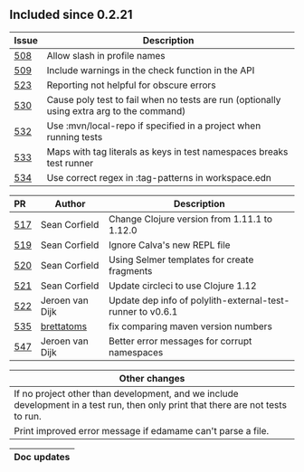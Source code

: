 
## Included since 0.2.21

| Issue                                                | Description  |
|:-----------------------------------------------------|--------------|
| [508](https://github.com/polyfy/polylith/issues/508) | Allow slash in profile names
| [509](https://github.com/polyfy/polylith/issues/509) | Include warnings in the check function in the API 
| [523](https://github.com/polyfy/polylith/issues/523) | Reporting not helpful for obscure errors
| [530](https://github.com/polyfy/polylith/issues/530) | Cause poly test to fail when no tests are run (optionally using extra arg to the command)
| [532](https://github.com/polyfy/polylith/issues/532) | Use :mvn/local-repo if specified in a project when running tests
| [533](https://github.com/polyfy/polylith/issues/533) | Maps with tag literals as keys in test namespaces breaks test runner
| [534](https://github.com/polyfy/polylith/issues/534) | Use correct regex in :tag-patterns in workspace.edn

| PR                                                 | Author          | Description                                                  
|:---------------------------------------------------|-----------------|------------------------------------------------------------|
| [517](https://github.com/polyfy/polylith/pull/517) | Sean Corfield   | Change Clojure version from 1.11.1 to 1.12.0               |
| [519](https://github.com/polyfy/polylith/pull/519) | Sean Corfield   | Ignore Calva's new REPL file                               |
| [520](https://github.com/polyfy/polylith/pull/520) | Sean Corfield   | Using Selmer templates for create fragments                |
| [521](https://github.com/polyfy/polylith/pull/521) | Sean Corfield   | Update circleci to use Clojure 1.12                        |
| [522](https://github.com/polyfy/polylith/pull/522) | Jeroen van Dijk | Update dep info of polylith-external-test-runner to v0.6.1 |
| [535](https://github.com/polyfy/polylith/pull/535) | [brettatoms](https://github.com/brettatoms) | fix comparing maven version numbers |
| [547](https://github.com/polyfy/polylith/pull/547) | Jeroen van Dijk | Better error messages for corrupt namespaces               |

| Other changes                                                                                                                    |
|----------------------------------------------------------------------------------------------------------------------------------|
| If no project other than development, and we include development in a test run, then only print that there are not tests to run. |
| Print improved error message if edamame can't parse a file.                                                                      | 

| Doc updates                                                                                                                                                                                                                    |
|--------------------------------------------------------------------------------------------------------------------------------------------------------------------------------------------------------------------------------|

